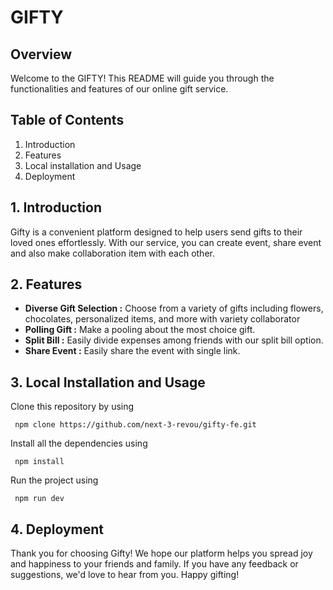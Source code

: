 # GIFTY

## Overview

Welcome to the GIFTY! This README will guide you through the functionalities and features of our online gift service.

## Table of Contents

1. Introduction
2. Features
3. Local installation and Usage
4. Deployment

## 1. Introduction

Gifty is a convenient platform designed to help users send gifts to their loved ones effortlessly. With our service, you can create event, share event and also make collaboration item with each other. 

## 2. Features

- **Diverse Gift Selection :** Choose from a variety of gifts including flowers, chocolates, personalized items, and more with variety collaborator
- **Polling Gift :** Make a pooling about the most choice gift.
- **Split Bill :** Easily divide expenses among friends with our split bill option.
- **Share Event :** Easily share the event with single link.

## 3. Local Installation and Usage

Clone this repository by using
```
 npm clone https://github.com/next-3-revou/gifty-fe.git
```

Install all the dependencies using
```
 npm install
```

Run the project using 
```
 npm run dev
```

## 4. Deployment




Thank you for choosing Gifty! We hope our platform helps you spread joy and happiness to your friends and family. If you have any feedback or suggestions, we'd love to hear from you. Happy gifting!